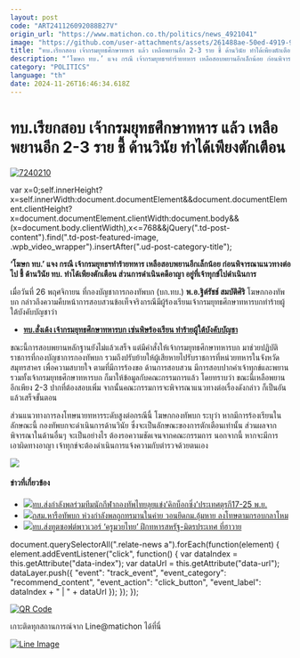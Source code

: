 ```yaml
---
layout: post
code: "ART241126092088B27V"
origin_url: "https://www.matichon.co.th/politics/news_4921041"
image: "https://github.com/user-attachments/assets/261488ae-50ed-4919-9cd1-74c9ee5d20d1"
title: "ทบ.เรียกสอบ เจ้ากรมยุทธศึกษาทหาร แล้ว เหลือพยานอีก 2-3 ราย ชี้ ด้านวินัย ทำได้เพียงตักเตือน"
description: "‘โฆษก ทบ.’ แจง กรณี เจ้ากรมยุทธฯทำร้ายทหาร เหลือสอบพยานอีกเล็กน้อย ก่อนพิจารณาแนวทางต่อไป ชี้ ด้านวินัย ทบ. ทำได้เพียงตักเตือน ส่วนการดำเนินคดีอาญา"
category: "POLITICS"
language: "th"
date: 2024-11-26T16:46:34.618Z
---
```


# ทบ.เรียกสอบ เจ้ากรมยุทธศึกษาทหาร แล้ว เหลือพยานอีก 2-3 ราย ชี้ ด้านวินัย ทำได้เพียงตักเตือน

[![](https://www.matichon.co.th/wp-content/uploads/2024/11/7240210.jpg "7240210")](https://www.matichon.co.th/wp-content/uploads/2024/11/7240210.jpg)

var x=0;self.innerHeight?x=self.innerWidth:document.documentElement&&document.documentElement.clientHeight?x=document.documentElement.clientWidth:document.body&&(x=document.body.clientWidth),x<=768&&jQuery(".td-post-content").find(".td-post-featured-image, .wpb\_video\_wrapper").insertAfter(".ud-post-category-title");

**‘โฆษก ทบ.’ แจง กรณี เจ้ากรมยุทธฯทำร้ายทหาร เหลือสอบพยานอีกเล็กน้อย ก่อนพิจารณาแนวทางต่อไป ชี้ ด้านวินัย ทบ. ทำได้เพียงตักเตือน ส่วนการดำเนินคดีอาญา อยู่ที่เจ้าทุกข์ไปดำเนินการ**

เมื่อวันที่ 26 พฤศจิกายน ที่กองบัญชาการกองทัพบก (บก.ทบ.) **พ.อ.ฐิต์รัชช์ สมบัติศิริ** โฆษกกองทัพบก กล่าวถึงความคืบหน้าการสอบสวนข้อเท็จจริงกรณีมีผู้ร้องเรียนเจ้ากรมยุทธศึกษาทหารบกทำร้ายผู้ใต้บังคับบัญชาว่า

*   **[ทบ.สั่งเด้ง เจ้ากรมยุทธศึกษาทหารบก เซ่นพิษร้องเรียน ทำร้ายผู้ใต้บังคับบัญชา](https://www.matichon.co.th/politics/news_4913940)**

ขณะนี้การสอบพยานหลักฐานยังไม่แล้วเสร็จ แต่มีคำสั่งให้เจ้ากรมยุทธศึกษาทหารบก มาช่วยปฏิบัติราชการที่กองบัญชาการกองทัพบก รวมถึงปรับย้ายให้ผู้เสียหายไปรับราชการที่หน่วยทหารในจังหวัดสมุทรสาคร เพื่อความสบายใจ ตามที่มีการร้องขอ ด้านการสอบสวน มีการสอบปากคำเจ้าทุกข์และพยาน รวมทั้งเจ้ากรมยุทธศึกษาทหารบก ก็มาให้ข้อมูลกับคณะกรรมการแล้ว โดยทราบว่า ขณะนี้เหลือพยานอีกเพียง 2-3 ปากที่ต้องสอบเพิ่ม จากนั้นคณะกรรมการจะพิจารณาแนวทางต่อเรื่องดังกล่าว ก็เป็นอันแล้วเสร็จขั้นตอน

ส่วนแนวทางการลงโทษนายทหารระดับสูงต่อกรณีนี้ โฆษกกองทัพบก ระบุว่า หากมีการร้องเรียนในลักษณะนี้ กองทัพบกจะดำเนินการด้านวินัย ซึ่งจะเป็นลักษณะของการตักเตือนเท่านั้น ส่วนผลจากพิจารณาในด้านอื่นๆ จะเป็นอย่างไร ต้องรอความชัดเจนจากคณะกรรมการ นอกจากนี้ หากจะมีการเอาผิดทางอาญา เจ้าทุกข์จะต้องดำเนินการแจ้งความกับตำรวจด้วยตนเอง

![](https://www.matichon.co.th/wp-content/uploads/2024/11/S__17817645.jpg)

#### ข่าวที่เกี่ยวข้อง

*   [![](https://www.matichon.co.th/wp-content/uploads/2024/11/S__11411480_0.jpg)ทบ.ส่งกำลังพลร่วมทีมนักกีฬากองทัพไทยลุยแข่ง’คิกบ็อกซิ่ง’ประเทศตุรกี17-25 พ.ย.](https://www.matichon.co.th/news-monitor/news_4890999)
*   [![](https://www.matichon.co.th/wp-content/uploads/2024/11/กสม-ทัพบก.jpg)กสม.หารือทัพบก ห่วงกำลังพลถูกทรมานในค่าย วอนยึดกม.อุ้มหาย ลงโทษตามกรอบกลาโหม](https://www.matichon.co.th/politics/news_4887303)
*   [![](https://www.matichon.co.th/wp-content/uploads/2024/10/muay1.jpg)ทบ.ส่งทูตซอฟต์พาวเวอร์ ‘ครูมวยไทย’ ฝึกทหารสหรัฐ-มิตรประเทศ ที่ฮาวาย](https://www.matichon.co.th/politics/news_4866824)

document.querySelectorAll(".relate-news a").forEach(function(element) { element.addEventListener("click", function() { var dataIndex = this.getAttribute("data-index"); var dataUrl = this.getAttribute("data-url"); dataLayer.push({ "event": "track\_event", "event\_category": "recommend\_content", "event\_action": "click\_button", "event\_label": dataIndex + " | " + dataUrl }); }); });

[![QR Code](https://www.matichon.co.th/wp-content/uploads/2023/07/wob1371z.jpg)](https://lin.ee/ht0nDxX)

เกาะติดทุกสถานการณ์จาก Line@matichon ได้ที่นี่

[![Line Image](https://www.matichon.co.th/wp-content/uploads/2023/07/th.png)](https://lin.ee/ht0nDxX)